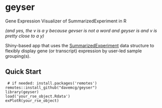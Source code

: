 # geyser

Gene Expression Visualizer of SummarizedExperiment in R

*(and yes, the v is a y because gevser is not a word and geyser is and v is pretty close to a y)*

Shiny-based app that uses the [SummarizedExperiment](https://bioconductor.org/packages/release/bioc/html/SummarizedExperiment.html) data structure to flexibly display gene (or transcript) expression by user-led sample grouping(s).

## Quick Start
```
 # if needed: install.packages('remotes') 
remotes::install_github("davemcg/geyser")
library(geyser)
load('your_rse_object.Rdata')
exPlotR(your_rse_object)
```

